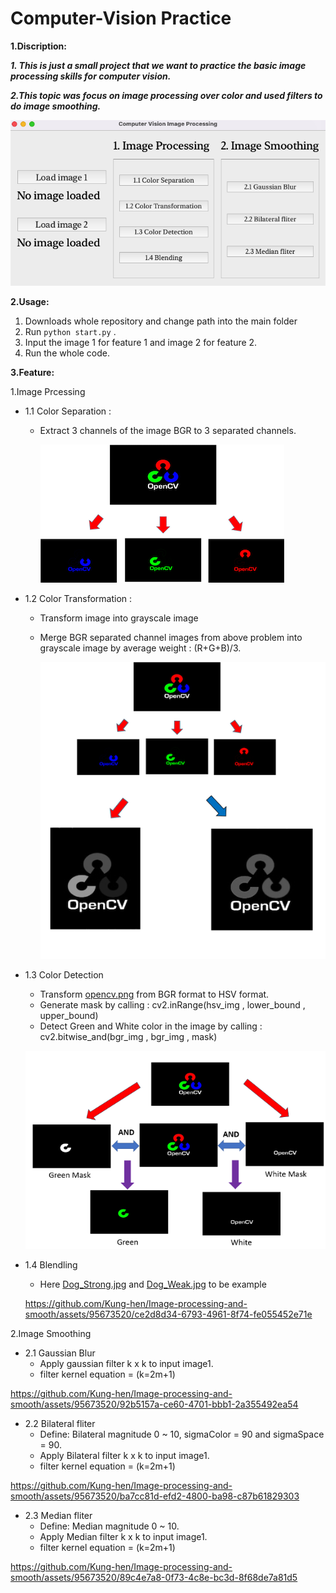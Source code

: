 
# Computer-Vision Practice



**1.Discription:**

***1. This is just a small project that we want to practice the basic image processing skills for computer vision.***

***2.This topic was focus on image processing over color and used filters to do image smoothing.***

![image](Figures/GUI.png)

**2.Usage:**

1. Downloads whole repository and change path into the main folder
2. Run `python start.py` .
3. Input the image 1 for feature 1 and image 2 for feature 2.
4. Run the whole code.

**3.Feature:**

1.Image Prcessing

* 1.1 Color Separation :
  
    * Extract 3 channels of the image BGR to 3 separated channels.
      
      ![image](Figures/1.1_result.png)
* 1.2 Color Transformation :
  
    * Transform image into grayscale image
    * Merge BGR separated channel images from above problem into grayscale image by average weight : (R+G+B)/3.

      ![image](Figures/1.2_result.png)
* 1.3 Color Detection
  
    * Transform [opencv.png](Figures/opencv.png) from BGR format to HSV format.
    * Generate mask by calling : cv2.inRange(hsv_img , lower_bound , upper_bound)
    * Detect Green and White color in the image by calling : cv2.bitwise_and(bgr_img , bgr_img , mask)

     ![image](Figures/1.3_result.png)
* 1.4 Blendling
  
   * Here [Dog_Strong.jpg](Figures/Dog_Strong.jpg) and [Dog_Weak.jpg](Figures/Dog_Weak.jpg) to be example

   https://github.com/Kung-hen/Image-processing-and-smooth/assets/95673520/ce2d8d34-6793-4961-8f74-fe055452e71e


    
2.Image Smoothing

* 2.1 Gaussian Blur
   * Apply gaussian filter k x k to input image1.
   * filter kernel equation = (k=2m+1)

https://github.com/Kung-hen/Image-processing-and-smooth/assets/95673520/92b5157a-ce60-4701-bbb1-2a355492ea54

* 2.2 Bilateral fliter
   * Define: Bilateral magnitude 0 ~ 10, sigmaColor = 90 and sigmaSpace = 90. 
   * Apply Bilateral filter k x k to input image1.
   * filter kernel equation = (k=2m+1)
     
https://github.com/Kung-hen/Image-processing-and-smooth/assets/95673520/ba7cc81d-efd2-4800-ba98-c87b61829303

* 2.3 Median fliter
   * Define: Median magnitude 0 ~ 10.
   * Apply Median filter k x k to input image1.
   * filter kernel equation = (k=2m+1)

https://github.com/Kung-hen/Image-processing-and-smooth/assets/95673520/89c4e7a8-0f73-4c8e-bc3d-8f68de7a81d5

